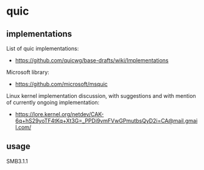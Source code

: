 # quic

## implementations

List of quic implementations:
* https://github.com/quicwg/base-drafts/wiki/Implementations

Microsoft library:
* https://github.com/microsoft/msquic

Linux kernel implementation discussion, with suggestions and with mention of
currently ongoing implementation:
* https://lore.kernel.org/netdev/CAK-6q+hS29yoTF4tKq+Xt3G=_PPDi9vmFVwGPmutbsQyD2i=CA@mail.gmail.com/

## usage

SMB3.1.1

